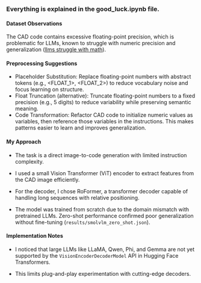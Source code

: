 ### Everything is explained in the good_luck.ipynb file.

#### Dataset Observations
The CAD code contains excessive floating-point precision, which is problematic for LLMs, known to struggle with numeric precision and generalization ([llms struggle with math](https://arxiv.org/html/2411.03766v1)).

#### Preprocessing Suggestions
- Placeholder Substitution: Replace floating-point numbers with abstract tokens (e.g., <FLOAT_1>, <FLOAT_2>) to reduce vocabulary noise and focus learning on structure.
- Float Truncation (alternative): Truncate floating-point numbers to a fixed precision (e.g., 5 digits) to reduce variability while preserving semantic meaning.
- Code Transformation: Refactor CAD code to initialize numeric values as variables, then reference those variables in the instructions. This makes patterns easier to learn and improves generalization.

#### My Approach
- The task is a direct image-to-code generation with limited instruction complexity.

- I used a small Vision Transformer (ViT) encoder to extract features from the CAD image efficiently.

- For the decoder, I chose RoFormer, a transformer decoder capable of handling long sequences with relative positioning.

- The model was trained from scratch due to the domain mismatch with pretrained LLMs. Zero-shot performance confirmed poor generalization without fine-tuning (`results/smolvlm_zero_shot.json`).

#### Implementation Notes
- I noticed that large LLMs like LLaMA, Qwen, Phi, and Gemma are not yet supported by the `VisionEncoderDecoderModel` API in Hugging Face Transformers.

- This limits plug-and-play experimentation with cutting-edge decoders.

